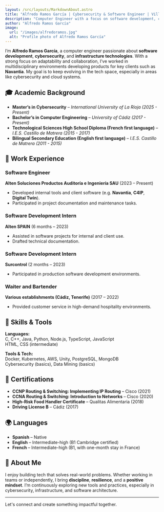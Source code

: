```yaml
---
layout: /src/layouts/MarkdownAbout.astro
title: "Alfredo Ramos García | Cybersecurity & Software Engineer | Villamartín, Cádiz"
description: "Computer Engineer with a focus on software development, cybersecurity, and tech infrastructure. Experienced in development for industries like naval defense and motivated by continuous learning and technology impact."
author: "Alfredo Ramos García"
image:
  url: "/images/alfredoramos.jpg"
  alt: "Profile photo of Alfredo Ramos García"
---
```


I’m **Alfredo Ramos García**, a computer engineer passionate about **software development**, **cybersecurity**, and **infrastructure technologies**. With a strong focus on adaptability and collaboration, I’ve worked in multidisciplinary environments developing products for key clients such as **Navantia**. My goal is to keep evolving in the tech space, especially in areas like cybersecurity and cloud systems.

## 🎓 Academic Background

- **Master’s in Cybersecurity** – *International University of La Rioja (2025 - Present)*
- **Bachelor’s in Computer Engineering** – *University of Cádiz (2017 - Present)*
- **Technological Sciences High School Diploma (French first language)** – *I.E.S. Castillo de Matrera (2015 - 2017)*
- **Bilingual Secondary Education (English first language)** – *I.E.S. Castillo de Matrera (2011 - 2015)*

## 💼 Work Experience

### Software Engineer  
**Alten Soluciones Productos Auditoría e Ingeniería SAU** (2023 – Present)  
- Developed internal tools and client software (e.g. **Navantia**, **C4IP**, **Digital Twin**).
- Participated in project documentation and maintenance tasks.

### Software Development Intern  
**Alten SPAIN** (6 months – 2023)  
- Assisted in software projects for internal and client use.  
- Drafted technical documentation.

### Software Development Intern  
**Surcontrol** (2 months – 2023)  
- Participated in production software development environments.

### Waiter and Bartender  
**Various establishments (Cádiz, Tenerife)** (2017 – 2022)  
- Provided customer service in high-demand hospitality environments.

## 🧠 Skills & Tools

**Languages:**  
C, C++, Java, Python, Node.js, TypeScript, JavaScript  
HTML, CSS (intermediate)

**Tools & Tech:**  
Docker, Kubernetes, AWS, Unity, PostgreSQL, MongoDB  
Cybersecurity (basics), Data Mining (basics)

## 📜 Certifications

- **CCNP Routing & Switching: Implementing IP Routing** – Cisco (2021)  
- **CCNA Routing & Switching: Introduction to Networks** – Cisco (2020)  
- **High-Risk Food Handler Certificate** – Qualitas Alimentaria (2018)  
- **Driving License B** – Cádiz (2017)

## 🌍 Languages

- **Spanish** – Native  
- **English** – Intermediate-high (B1 Cambridge certified)  
- **French** – Intermediate-high (B1, with one-month stay in France)

## 🧩 About Me

I enjoy building tech that solves real-world problems. Whether working in teams or independently, I bring **discipline**, **resilience**, and a **positive mindset**. I’m continuously exploring new tools and practices, especially in cybersecurity, infrastructure, and software architecture.

---

Let's connect and create something impactful together.
